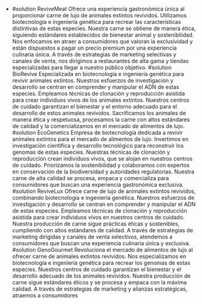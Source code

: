   - #solution ReviveMeat
   Ofrece una experiencia gastronómica única al proporcionar carne de lujo de animales extintos revividos.
   Utilizamos biotecnología e ingeniería genética para recrear las características distintivas de estas especies.
   Nuestra carne se obtiene de manera ética, siguiendo estándares establecidos de bienestar animal y sostenibilidad.
   Nos enfocamos en atraer a consumidores que valoran la exclusividad y están dispuestos a pagar un precio premium por una experiencia culinaria única.
   A través de estrategias de marketing selectivas y canales de venta, nos dirigimos a restaurantes de alta gama y tiendas especializadas para llegar a nuestro público objetivo.
   #solution BioRevive
   Especializada en biotecnología e ingeniería genética para revivir animales extintos.
   Nuestros esfuerzos de investigación y desarrollo se centran en comprender y manipular el ADN de estas especies.
   Empleamos técnicas de clonación y reproducción asistida para crear individuos vivos de los animales extintos.
   Nuestros centros de cuidado garantizan el bienestar y el entorno adecuado para el desarrollo de estos animales revividos.
   Sacrificamos los animales de manera ética y respetuosa, procesamos la carne con altos estándares de calidad y la comercializamos en el mercado de alimentos de lujo.
   #solution EcoGenetics
   Empresa de biotecnología dedicada a revivir animales extintos para el mercado de alimentos de lujo.
   Invertimos en investigación científica y desarrollo tecnológico para reconstruir los genomas de estas especies.
   Nuestras técnicas de clonación y reproducción crean individuos vivos, que se alojan en nuestros centros de cuidado.
   Priorizamos la sostenibilidad y colaboramos con expertos en conservación de la biodiversidad y autoridades regulatorias.
   Nuestra carne de alta calidad se procesa, empaca y comercializa para consumidores que buscan una experiencia gastronómica exclusiva.
   #solution ReviveLux
   Ofrece carne de lujo de animales extintos revividos, combinando biotecnología e ingeniería genética.
   Nuestros esfuerzos de investigación y desarrollo se centran en comprender y manipular el ADN de estas especies.
   Empleamos técnicas de clonación y reproducción asistida para crear individuos vivos en nuestros centros de cuidado.
   Nuestra producción de carne sigue prácticas éticas y sostenibles, cumpliendo con altos estándares de calidad.
   A través de estrategias de marketing dirigidas y canales de venta selectivos, atendemos a consumidores que buscan una experiencia culinaria única y exclusiva.
   #solution GenoGourmet
   Revoluciona el mercado de alimentos de lujo al ofrecer carne de animales extintos revividos.
   Nos especializamos en biotecnología e ingeniería genética para recrear los genomas de estas especies.
   Nuestros centros de cuidado garantizan el bienestar y el desarrollo adecuado de los animales revividos.
   Nuestra producción de carne sigue estándares éticos y se procesa y empaca con la máxima calidad.
   A través de estrategias de marketing y alianzas estratégicas, atraemos a consumidores

